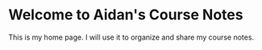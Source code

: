 # Welcome to Aidan's Course Notes

This is my home page. I will use it to organize and share my course notes.
